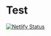 # Test
[![Netlify Status](https://api.netlify.com/api/v1/badges/e2676438-cd02-4b32-a1be-1f1af7989d37/deploy-status)](https://app.netlify.com/sites/clinquant-kringle-112431/deploys)
